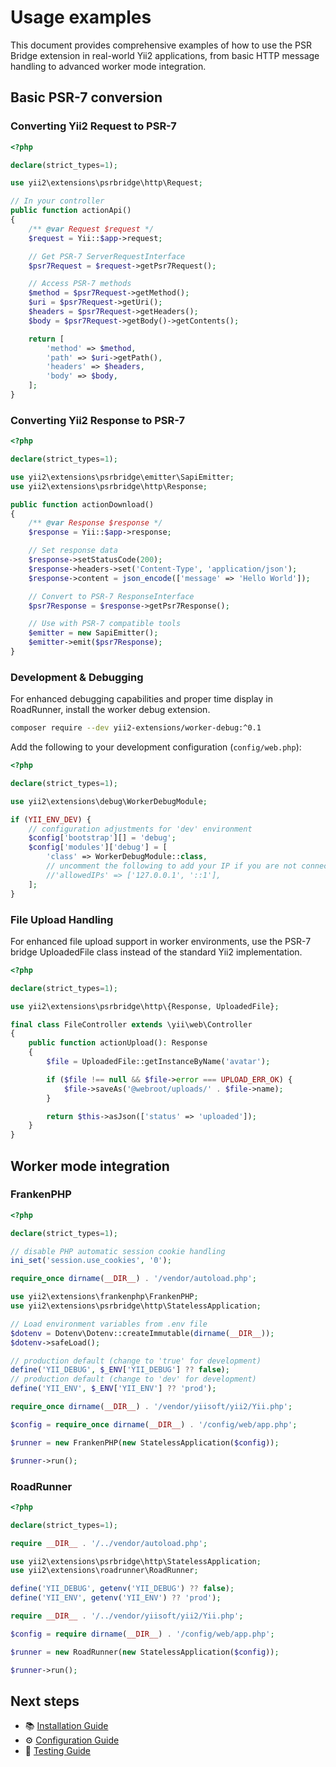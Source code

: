 # Usage examples

This document provides comprehensive examples of how to use the PSR Bridge
extension in real-world Yii2 applications, from basic HTTP message handling to
advanced worker mode integration.

## Basic PSR-7 conversion

### Converting Yii2 Request to PSR-7

```php
<?php

declare(strict_types=1);

use yii2\extensions\psrbridge\http\Request;

// In your controller
public function actionApi()
{
    /** @var Request $request */
    $request = Yii::$app->request;

    // Get PSR-7 ServerRequestInterface
    $psr7Request = $request->getPsr7Request();

    // Access PSR-7 methods
    $method = $psr7Request->getMethod();
    $uri = $psr7Request->getUri();
    $headers = $psr7Request->getHeaders();
    $body = $psr7Request->getBody()->getContents();

    return [
        'method' => $method,
        'path' => $uri->getPath(),
        'headers' => $headers,
        'body' => $body,
    ];
}
```

### Converting Yii2 Response to PSR-7

```php
<?php

declare(strict_types=1);

use yii2\extensions\psrbridge\emitter\SapiEmitter;
use yii2\extensions\psrbridge\http\Response;

public function actionDownload()
{
    /** @var Response $response */
    $response = Yii::$app->response;

    // Set response data
    $response->setStatusCode(200);
    $response->headers->set('Content-Type', 'application/json');
    $response->content = json_encode(['message' => 'Hello World']);

    // Convert to PSR-7 ResponseInterface
    $psr7Response = $response->getPsr7Response();

    // Use with PSR-7 compatible tools
    $emitter = new SapiEmitter();
    $emitter->emit($psr7Response);
}
```

### Development & Debugging

For enhanced debugging capabilities and proper time display in RoadRunner,
install the worker debug extension.

```bash
composer require --dev yii2-extensions/worker-debug:^0.1
```

Add the following to your development configuration (`config/web.php`):

```php
<?php

declare(strict_types=1);

use yii2\extensions\debug\WorkerDebugModule;

if (YII_ENV_DEV) {
    // configuration adjustments for 'dev' environment
    $config['bootstrap'][] = 'debug';
    $config['modules']['debug'] = [
        'class' => WorkerDebugModule::class,
        // uncomment the following to add your IP if you are not connecting from localhost.
        //'allowedIPs' => ['127.0.0.1', '::1'],
    ];
}
```

### File Upload Handling

For enhanced file upload support in worker environments, use the PSR-7 bridge
UploadedFile class instead of the standard Yii2 implementation.

```php
<?php

declare(strict_types=1);

use yii2\extensions\psrbridge\http\{Response, UploadedFile};

final class FileController extends \yii\web\Controller
{
    public function actionUpload(): Response
    {
        $file = UploadedFile::getInstanceByName('avatar');

        if ($file !== null && $file->error === UPLOAD_ERR_OK) {
            $file->saveAs('@webroot/uploads/' . $file->name);
        }

        return $this->asJson(['status' => 'uploaded']);
    }
}
```

## Worker mode integration

### FrankenPHP

```php
<?php

declare(strict_types=1);

// disable PHP automatic session cookie handling
ini_set('session.use_cookies', '0');

require_once dirname(__DIR__) . '/vendor/autoload.php';

use yii2\extensions\frankenphp\FrankenPHP;
use yii2\extensions\psrbridge\http\StatelessApplication;

// Load environment variables from .env file
$dotenv = Dotenv\Dotenv::createImmutable(dirname(__DIR__));
$dotenv->safeLoad();

// production default (change to 'true' for development)
define('YII_DEBUG', $_ENV['YII_DEBUG'] ?? false);
// production default (change to 'dev' for development)
define('YII_ENV', $_ENV['YII_ENV'] ?? 'prod');

require_once dirname(__DIR__) . '/vendor/yiisoft/yii2/Yii.php';

$config = require_once dirname(__DIR__) . '/config/web/app.php';

$runner = new FrankenPHP(new StatelessApplication($config));

$runner->run();
```

### RoadRunner

```php
<?php

declare(strict_types=1);

require __DIR__ . '/../vendor/autoload.php';

use yii2\extensions\psrbridge\http\StatelessApplication;
use yii2\extensions\roadrunner\RoadRunner;

define('YII_DEBUG', getenv('YII_DEBUG') ?? false);
define('YII_ENV', getenv('YII_ENV') ?? 'prod');

require __DIR__ . '/../vendor/yiisoft/yii2/Yii.php';

$config = require dirname(__DIR__) . '/config/web/app.php';

$runner = new RoadRunner(new StatelessApplication($config));

$runner->run();
```

## Next steps

- 📚 [Installation Guide](installation.md)
- ⚙️ [Configuration Guide](configuration.md)
- 🧪 [Testing Guide](testing.md)
